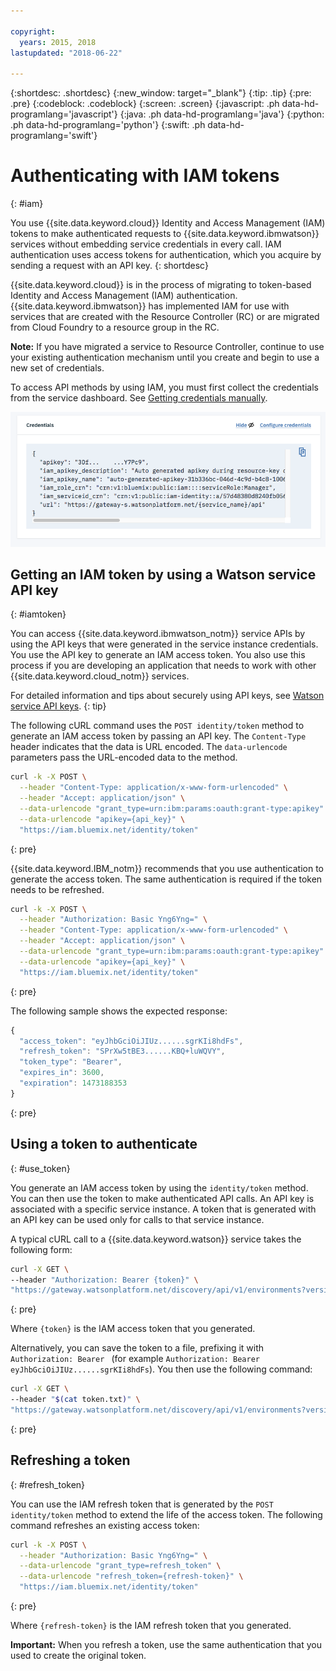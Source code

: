 ```yaml
---

copyright:
  years: 2015, 2018
lastupdated: "2018-06-22"

---
```


{:shortdesc: .shortdesc}
{:new_window: target="_blank"}
{:tip: .tip}
{:pre: .pre}
{:codeblock: .codeblock}
{:screen: .screen}
{:javascript: .ph data-hd-programlang='javascript'}
{:java: .ph data-hd-programlang='java'}
{:python: .ph data-hd-programlang='python'}
{:swift: .ph data-hd-programlang='swift'}

# Authenticating with IAM tokens
{: #iam}

You use {{site.data.keyword.cloud}} Identity and Access Management (IAM) tokens to make authenticated requests to {{site.data.keyword.ibmwatson}} services without embedding service credentials in every call. IAM authentication uses access tokens for authentication, which you acquire by sending a request with an API key.
{: shortdesc}

{{site.data.keyword.cloud}} is in the process of migrating to token-based Identity and Access Management (IAM) authentication. {{site.data.keyword.ibmwatson}} has implemented IAM for use with services that are created with the Resource Controller (RC) or are migrated from Cloud Foundry to a resource group in the RC.

**Note:** If you have migrated a service to Resource Controller, continue to use your existing authentication mechanism until you create and begin to use a new set of credentials.

To access API methods by using IAM, you must first collect the credentials from the service dashboard. See [Getting credentials manually](/docs/services/watson/getting-started-credentials.html#getting-credentials-manually).

![Example {{site.data.keyword.watson}} service credentials.](images/IAM-apikey.png)

## Getting an IAM token by using a Watson service API key
{: #iamtoken}

You can access {{site.data.keyword.ibmwatson_notm}} service APIs by using the API keys that were generated in the service instance credentials. You use the API key to generate an IAM access token. You also use this process if you are developing an application that needs to work with other {{site.data.keyword.cloud_notm}} services.

For detailed information and tips about securely using API keys, see [Watson service API keys](/docs/services/watson/apikey-bp.html).
{: tip}

The following cURL command uses the `POST identity/token` method to generate an IAM access token by passing an API key. The `Content-Type` header indicates that the data is URL encoded. The `data-urlencode` parameters pass the URL-encoded data to the method.

```bash
curl -k -X POST \
  --header "Content-Type: application/x-www-form-urlencoded" \
  --header "Accept: application/json" \
  --data-urlencode "grant_type=urn:ibm:params:oauth:grant-type:apikey" \
  --data-urlencode "apikey={api_key}" \
  "https://iam.bluemix.net/identity/token"
```
{: pre}

{{site.data.keyword.IBM_notm}} recommends that you use authentication to generate the access token. The same authentication is required if the token needs to be refreshed.

```bash
curl -k -X POST \
  --header "Authorization: Basic Yng6Yng=" \
  --header "Content-Type: application/x-www-form-urlencoded" \
  --header "Accept: application/json" \
  --data-urlencode "grant_type=urn:ibm:params:oauth:grant-type:apikey" \
  --data-urlencode "apikey={api_key}" \
  "https://iam.bluemix.net/identity/token"

```
{: pre}

The following sample shows the expected response:

```javascript
{
  "access_token": "eyJhbGciOiJIUz......sgrKIi8hdFs",
  "refresh_token": "SPrXw5tBE3......KBQ+luWQVY",
  "token_type": "Bearer",
  "expires_in": 3600,
  "expiration": 1473188353
}
```
{: pre}

## Using a token to authenticate
{: #use_token}

You generate an IAM access token by using the `identity/token` method. You can then use the token to make authenticated API calls. An API key is associated with a specific service instance. A token that is generated with an API key can be used only for calls to that service instance.

A typical cURL call to a {{site.data.keyword.watson}} service takes the following form:

```bash
curl -X GET \
--header "Authorization: Bearer {token}" \
"https://gateway.watsonplatform.net/discovery/api/v1/environments?version=2017-11-07"
```
{: pre}

Where `{token}` is the IAM access token that you generated.

Alternatively, you can save the token to a file, prefixing it with `Authorization: Bearer ` (for example `Authorization: Bearer eyJhbGciOiJIUz......sgrKIi8hdFs`). You then use the following command:

```bash
curl -X GET \
--header "$(cat token.txt)" \
"https://gateway.watsonplatform.net/discovery/api/v1/environments?version=2017-11-07"
```
{: pre}

## Refreshing a token
{: #refresh_token}

You can use the IAM refresh token that is generated by the `POST identity/token` method to extend the life of the access token. The following command refreshes an existing access token:

```bash
curl -k -X POST \
  --header "Authorization: Basic Yng6Yng=" \
  --data-urlencode "grant_type=refresh_token" \
  --data-urlencode "refresh_token={refresh-token}" \
  "https://iam.bluemix.net/identity/token"
```
{: pre}

Where `{refresh-token}` is the IAM refresh token that you generated.

**Important:** When you refresh a token, use the same authentication that you used to create the original token.
